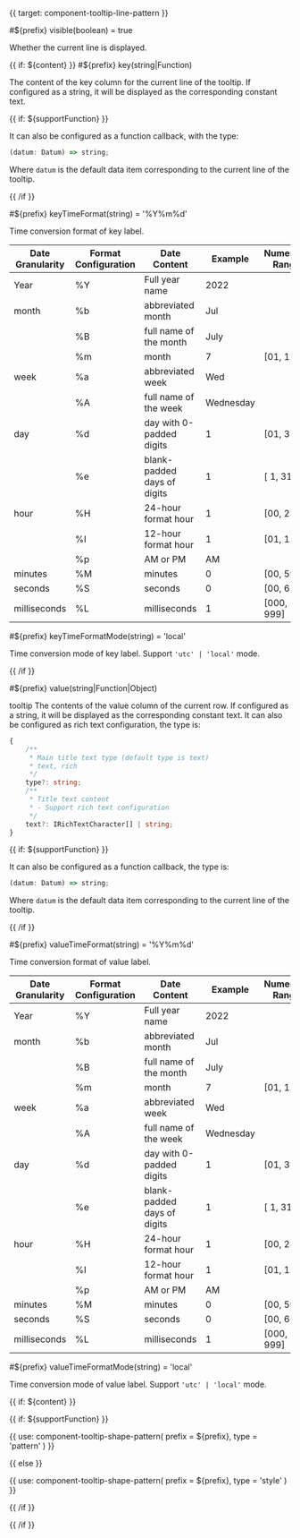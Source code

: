 {{ target: component-tooltip-line-pattern }}

<!-- ITooltipLinePattern -->

#${prefix} visible(boolean) = true

Whether the current line is displayed.

{{ if: ${content} }}
#${prefix} key(string|Function)

The content of the key column for the current line of the tooltip. If configured as a string, it will be displayed as the corresponding constant text.

{{ if: ${supportFunction} }}

It can also be configured as a function callback, with the type:

```ts
(datum: Datum) => string;
```

Where `datum` is the default data item corresponding to the current line of the tooltip.

{{ /if }}

#${prefix} keyTimeFormat(string) = '%Y%m%d'

Time conversion format of key label.

| **Date Granularity** | **Format Configuration** | **Date Content**            | **Example** | **Numerical Range** |
| -------------------- | ------------------------ | --------------------------- | ----------- | ------------------- |
| Year                 | %Y                       | Full year name              | 2022        |                     |
| month                | %b                       | abbreviated month           | Jul         |                     |
|                      | %B                       | full name of the month      | July        |                     |
|                      | %m                       | month                       | 7           | [01, 12]            |
| week                 | %a                       | abbreviated week            | Wed         |                     |
|                      | %A                       | full name of the week       | Wednesday   |                     |
| day                  | %d                       | day with 0-padded digits    | 1           | [01, 31]            |
|                      | %e                       | blank-padded days of digits | 1           | [ 1, 31]            |
| hour                 | %H                       | 24-hour format hour         | 1           | [00, 23]            |
|                      | %I                       | 12-hour format hour         | 1           | [01, 12]            |
|                      | %p                       | AM or PM                    | AM          |                     |
| minutes              | %M                       | minutes                     | 0           | [00, 59]            |
| seconds              | %S                       | seconds                     | 0           | [00, 61]            |
| milliseconds         | %L                       | milliseconds                | 1           | [000, 999]          |

#${prefix} keyTimeFormatMode(string) = 'local'

Time conversion mode of key label. Support `'utc' | 'local'` mode.

{{ /if }}

#${prefix} value(string|Function|Object)

tooltip The contents of the value column of the current row.
If configured as a string, it will be displayed as the corresponding constant text.
It can also be configured as rich text configuration, the type is:

```ts
{
    /**
     * Main title text type (default type is text)
     * text, rich
     */
    type?: string;
    /**
     * Title text content
     * - Support rich text configuration
     */
    text?: IRichTextCharacter[] | string;
}
```

{{ if: ${supportFunction} }}

It can also be configured as a function callback, the type is:

```ts
(datum: Datum) => string;
```

Where `datum` is the default data item corresponding to the current line of the tooltip.

{{ /if }}

#${prefix} valueTimeFormat(string) = '%Y%m%d'

Time conversion format of value label.

| **Date Granularity** | **Format Configuration** | **Date Content**            | **Example** | **Numerical Range** |
| -------------------- | ------------------------ | --------------------------- | ----------- | ------------------- |
| Year                 | %Y                       | Full year name              | 2022        |                     |
| month                | %b                       | abbreviated month           | Jul         |                     |
|                      | %B                       | full name of the month      | July        |                     |
|                      | %m                       | month                       | 7           | [01, 12]            |
| week                 | %a                       | abbreviated week            | Wed         |                     |
|                      | %A                       | full name of the week       | Wednesday   |                     |
| day                  | %d                       | day with 0-padded digits    | 1           | [01, 31]            |
|                      | %e                       | blank-padded days of digits | 1           | [ 1, 31]            |
| hour                 | %H                       | 24-hour format hour         | 1           | [00, 23]            |
|                      | %I                       | 12-hour format hour         | 1           | [01, 12]            |
|                      | %p                       | AM or PM                    | AM          |                     |
| minutes              | %M                       | minutes                     | 0           | [00, 59]            |
| seconds              | %S                       | seconds                     | 0           | [00, 61]            |
| milliseconds         | %L                       | milliseconds                | 1           | [000, 999]          |

#${prefix} valueTimeFormatMode(string) = 'local'

Time conversion mode of value label. Support `'utc' | 'local'` mode.

{{ if: ${content} }}

{{ if: ${supportFunction} }}

{{ use: component-tooltip-shape-pattern(
  prefix = ${prefix},
  type = 'pattern'
) }}

{{ else }}

{{ use: component-tooltip-shape-pattern(
  prefix = ${prefix},
  type = 'style'
) }}

{{ /if }}

{{ /if }}
